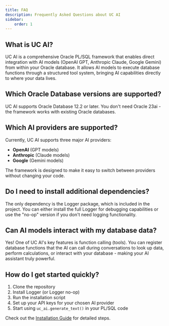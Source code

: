 ```yaml
---
title: FAQ
description: Frequently Asked Questions about UC AI
sidebar:
    order: 1
---
```


## What is UC AI?

UC AI is a comprehensive Oracle PL/SQL framework that enables direct integration with AI models (OpenAI GPT, Anthropic Claude, Google Gemini) from within your Oracle database. It allows AI models to execute database functions through a structured tool system, bringing AI capabilities directly to where your data lives.

## Which Oracle Database versions are supported?

UC AI supports Oracle Database 12.2 or later. You don't need Oracle 23ai - the framework works with existing Oracle databases.

## Which AI providers are supported?

Currently, UC AI supports three major AI providers:
- **OpenAI** (GPT models)
- **Anthropic** (Claude models) 
- **Google** (Gemini models)

The framework is designed to make it easy to switch between providers without changing your code.

## Do I need to install additional dependencies?

The only dependency is the Logger package, which is included in the project. You can either install the full Logger for debugging capabilities or use the "no-op" version if you don't need logging functionality.

## Can AI models interact with my database data?

Yes! One of UC AI's key features is function calling (tools). You can register database functions that the AI can call during conversations to look up data, perform calculations, or interact with your database - making your AI assistant truly powerful.

## How do I get started quickly?

1. Clone the repository
2. Install Logger (or Logger no-op)
3. Run the installation script
4. Set up your API keys for your chosen AI provider
5. Start using `uc_ai.generate_text()` in your PL/SQL code

Check out the [Installation Guide](/products/uc-ai/docs/guides/installation/) for detailed steps.

